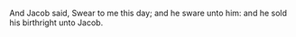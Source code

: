 And Jacob said, Swear to me this day; and he sware unto him: and he sold his birthright unto Jacob.
